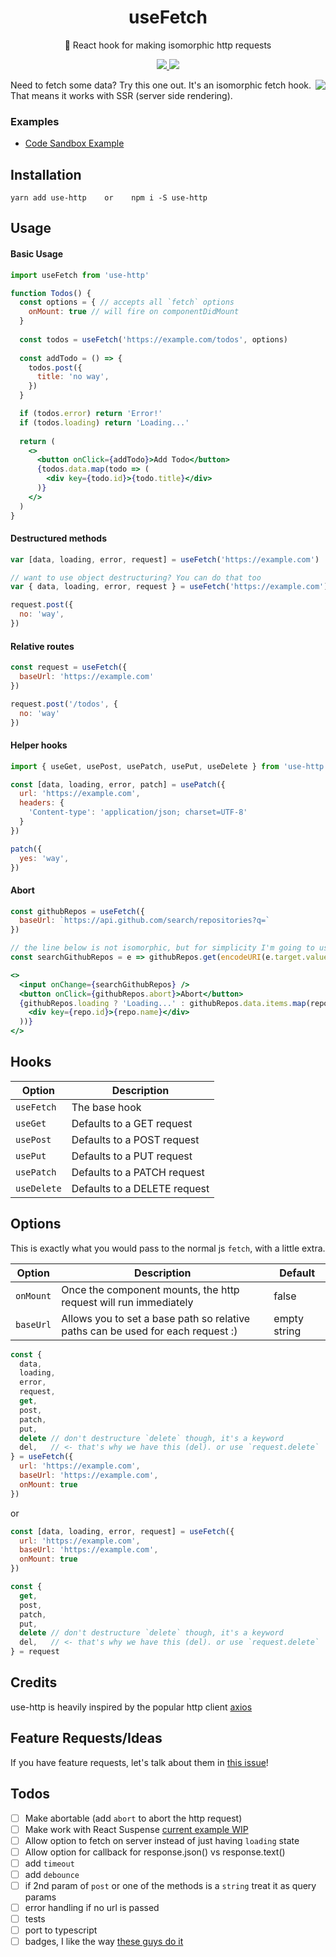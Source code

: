<h1 align="center">useFetch</h1>
<p align="center">🐶 React hook for making isomorphic http requests</p>
<p align="center">
    <a href="https://github.com/alex-cory/use-http/pulls">
      <img src="https://camo.githubusercontent.com/d4e0f63e9613ee474a7dfdc23c240b9795712c96/68747470733a2f2f696d672e736869656c64732e696f2f62616467652f5052732d77656c636f6d652d627269676874677265656e2e737667" />
    </a>
    <a href="https://circleci.com/gh/alex-cory/use-http">
      <img src="https://img.shields.io/circleci/project/github/alex-cory/use-http/master.svg" />
    </a>
</p>

<img align="right" src="https://media.giphy.com/media/fAFg3xESCJyw/giphy.gif" />
Need to fetch some data? Try this one out. It's an isomorphic fetch hook. That means it works with SSR (server side rendering).

### Examples
- <a target="_blank" rel="noopener noreferrer" href='https://codesandbox.io/embed/km04k9k9x5'>Code Sandbox Example</a>

Installation
------------

```shell
yarn add use-http    or    npm i -S use-http
```

Usage
-----
#### Basic Usage

```jsx 
import useFetch from 'use-http'

function Todos() {
  const options = { // accepts all `fetch` options
    onMount: true // will fire on componentDidMount
  }
  
  const todos = useFetch('https://example.com/todos', options)
  
  const addTodo = () => {
    todos.post({
      title: 'no way',
    })
  }

  if (todos.error) return 'Error!'
  if (todos.loading) return 'Loading...'
  
  return (
    <>
      <button onClick={addTodo}>Add Todo</button>
      {todos.data.map(todo => (
        <div key={todo.id}>{todo.title}</div>
      )}
    </>
  )
}
```
#### Destructured methods
```jsx
var [data, loading, error, request] = useFetch('https://example.com')

// want to use object destructuring? You can do that too
var { data, loading, error, request } = useFetch('https://example.com')

request.post({
  no: 'way',
})
```
#### Relative routes
```jsx
const request = useFetch({
  baseUrl: 'https://example.com'
})

request.post('/todos', {
  no: 'way'
})
```
#### Helper hooks

```jsx
import { useGet, usePost, usePatch, usePut, useDelete } from 'use-http'

const [data, loading, error, patch] = usePatch({
  url: 'https://example.com',
  headers: {
    'Content-type': 'application/json; charset=UTF-8'
  }
})

patch({
  yes: 'way',
})
```

#### Abort

```jsx
const githubRepos = useFetch({
  baseUrl: `https://api.github.com/search/repositories?q=`
})

// the line below is not isomorphic, but for simplicity I'm going to use the browsers `encodeURI`
const searchGithubRepos = e => githubRepos.get(encodeURI(e.target.value))

<>
  <input onChange={searchGithubRepos} />
  <button onClick={githubRepos.abort}>Abort</button>
  {githubRepos.loading ? 'Loading...' : githubRepos.data.items.map(repo => (
    <div key={repo.id}>{repo.name}</div>
  ))}
</>
```

Hooks
----
| Option                | Description                                                                              |
| --------------------- | ---------------------------------------------------------------------------------------- |
| `useFetch` | The base hook |
| `useGet` | Defaults to a GET request |
| `usePost` | Defaults to a POST request |
| `usePut` | Defaults to a PUT request |
| `usePatch` | Defaults to a PATCH request |
| `useDelete` | Defaults to a DELETE request |

Options
-----

This is exactly what you would pass to the normal js `fetch`, with a little extra.

| Option                | Description                                                               |  Default     |
| --------------------- | --------------------------------------------------------------------------|------------- |
| `onMount` | Once the component mounts, the http request will run immediately | false |
| `baseUrl` | Allows you to set a base path so relative paths can be used for each request :)       | empty string |

```jsx
const {
  data,
  loading,
  error,
  request,
  get,
  post,
  patch,
  put,
  delete // don't destructure `delete` though, it's a keyword
  del,   // <- that's why we have this (del). or use `request.delete`
} = useFetch({
  url: 'https://example.com',
  baseUrl: 'https://example.com',
  onMount: true
})
```
or
```jsx
const [data, loading, error, request] = useFetch({
  url: 'https://example.com',
  baseUrl: 'https://example.com',
  onMount: true
})

const {
  get,
  post,
  patch,
  put,
  delete // don't destructure `delete` though, it's a keyword
  del,   // <- that's why we have this (del). or use `request.delete`
} = request
```

Credits
--------
use-http is heavily inspired by the popular http client [axios](https://github.com/axios/axios)

Feature Requests/Ideas
----------------------
If you have feature requests, let's talk about them in [this issue](https://github.com/alex-cory/use-http/issues/13)!

Todos
------
 - [ ] Make abortable (add `abort` to abort the http request)
 - [ ] Make work with React Suspense [current example WIP](https://codesandbox.io/s/7ww5950no0)
 - [ ] Allow option to fetch on server instead of just having `loading` state
 - [ ] Allow option for callback for response.json() vs response.text()
 - [ ] add `timeout`
 - [ ] add `debounce`
 - [ ] if 2nd param of `post` or one of the methods is a `string` treat it as query params
 - [ ] error handling if no url is passed
 - [ ] tests
 - [ ] port to typescript
 - [ ] badges, I like the way [these guys do it](https://github.com/GitSquared/edex-ui)
